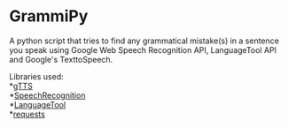 # GrammiPy

A python script that tries to find any grammatical mistake(s) in a sentence you speak using Google Web Speech Recognition API, LanguageTool API and Google's TexttoSpeech.

Libraries used:  
  *[gTTS](https://pypi.org/project/gTTS/)  
*[SpeechRecognition](https://pypi.org/project/SpeechRecognition/)   
*[LanguageTool](https://languagetool.org/)   
*[requests](https://pypi.org/project/requests/)  

